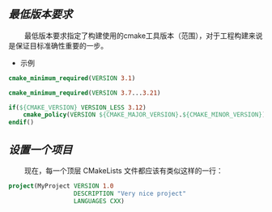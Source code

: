 ## _最低版本要求_

&#160; &#160; &#160; &#160; 最低版本要求指定了构建使用的cmake工具版本（范围），对于工程构建来说是保证目标准确性重要的一步。

- 示例

```cmake
cmake_minimum_required(VERSION 3.1)
```

```cmake
cmake_minimum_required(VERSION 3.7...3.21)

if(${CMAKE_VERSION} VERSION_LESS 3.12)
    cmake_policy(VERSION ${CMAKE_MAJOR_VERSION}.${CMAKE_MINOR_VERSION})
endif()
```

## _设置一个项目_

&#160; &#160; &#160; &#160; 现在，每一个顶层 CMakeLists 文件都应该有类似这样的一行：

```cmake
project(MyProject VERSION 1.0
                  DESCRIPTION "Very nice project"
                  LANGUAGES CXX)
```

